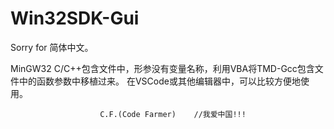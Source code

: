 # Win32SDK-Gui
Sorry for 简体中文。

MinGW32 C/C++包含文件中，形参没有变量名称，利用VBA将TMD-Gcc包含文件中的函数参数中移植过来。
在VSCode或其他编辑器中，可以比较方便地使用。                        
                        
                        C.F.(Code Farmer)    //我爱中国!!!  
